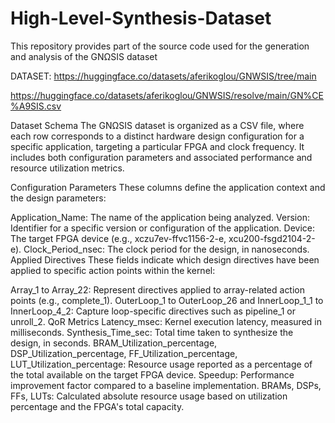 # High-Level-Synthesis-Dataset
This repository provides part of the source code used for the generation and analysis of the GNΩSIS dataset

DATASET:
https://huggingface.co/datasets/aferikoglou/GNWSIS/tree/main

https://huggingface.co/datasets/aferikoglou/GNWSIS/resolve/main/GN%CE%A9SIS.csv

Dataset Schema
The GNΩSIS dataset is organized as a CSV file, where each row corresponds to a distinct hardware design configuration for a specific application, targeting a particular FPGA and clock frequency. It includes both configuration parameters and associated performance and resource utilization metrics.

Configuration Parameters
These columns define the application context and the design parameters:

Application_Name: The name of the application being analyzed.
Version: Identifier for a specific version or configuration of the application.
Device: The target FPGA device (e.g., xczu7ev-ffvc1156-2-e, xcu200-fsgd2104-2-e).
Clock_Period_nsec: The clock period for the design, in nanoseconds.
Applied Directives
These fields indicate which design directives have been applied to specific action points within the kernel:

Array_1 to Array_22: Represent directives applied to array-related action points (e.g., complete_1).
OuterLoop_1 to OuterLoop_26 and InnerLoop_1_1 to InnerLoop_4_2: Capture loop-specific directives such as pipeline_1 or unroll_2.
QoR Metrics
Latency_msec: Kernel execution latency, measured in milliseconds.
Synthesis_Time_sec: Total time taken to synthesize the design, in seconds.
BRAM_Utilization_percentage, DSP_Utilization_percentage, FF_Utilization_percentage, LUT_Utilization_percentage: Resource usage reported as a percentage of the total available on the target FPGA device.
Speedup: Performance improvement factor compared to a baseline implementation.
BRAMs, DSPs, FFs, LUTs: Calculated absolute resource usage based on utilization percentage and the FPGA's total capacity.
